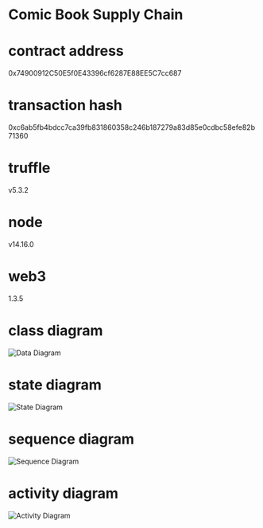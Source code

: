 # Comic Book Supply Chain

# contract address 
0x74900912C50E5f0E43396cf6287E88EE5C7cc687

# transaction hash 
0xc6ab5fb4bdcc7ca39fb831860358c246b187279a83d85e0cdbc58efe82b71360

# truffle 
v5.3.2
# node 
v14.16.0
# web3 
1.3.5

# class diagram
![Data Diagram](https://user-images.githubusercontent.com/42877691/116005991-5c4c7b80-a5d7-11eb-9a7c-4db9f217334e.png)
# state diagram
![State Diagram](https://user-images.githubusercontent.com/42877691/116006000-640c2000-a5d7-11eb-8fde-941d0265ffc6.png)
# sequence diagram
![Sequence Diagram](https://user-images.githubusercontent.com/42877691/116006003-666e7a00-a5d7-11eb-844a-cabf7bdec502.png)
# activity diagram
![Activity Diagram](https://user-images.githubusercontent.com/42877691/116006006-68383d80-a5d7-11eb-8370-0f9de1530007.png)

